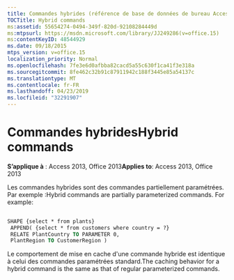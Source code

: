 ```yaml
---
title: Commandes hybrides (référence de base de données de bureau Access)
TOCTitle: Hybrid commands
ms:assetid: 55654274-0494-349f-820d-92108284449d
ms:mtpsurl: https://msdn.microsoft.com/library/JJ249286(v=office.15)
ms:contentKeyID: 48544929
ms.date: 09/18/2015
mtps_version: v=office.15
localization_priority: Normal
ms.openlocfilehash: 7fe3e6d0afbba82cacd5a55c630f1ca41f3e318a
ms.sourcegitcommit: 8fe462c32b91c87911942c188f3445e85a54137c
ms.translationtype: MT
ms.contentlocale: fr-FR
ms.lasthandoff: 04/23/2019
ms.locfileid: "32291907"
---
```

# <a name="hybrid-commands"></a><span data-ttu-id="df988-102">Commandes hybrides</span><span class="sxs-lookup"><span data-stu-id="df988-102">Hybrid commands</span></span>


<span data-ttu-id="df988-103">**S’applique à** : Access 2013, Office 2013</span><span class="sxs-lookup"><span data-stu-id="df988-103">**Applies to**: Access 2013, Office 2013</span></span>

<span data-ttu-id="df988-p101">Les commandes hybrides sont des commandes partiellement paramétrées. Par exemple :</span><span class="sxs-lookup"><span data-stu-id="df988-p101">Hybrid commands are partially parameterized commands. For example:</span></span>

```vb 
 
SHAPE {select * from plants} 
 APPEND( {select * from customers where country = ?} 
 RELATE PlantCountry TO PARAMETER 0, 
 PlantRegion TO CustomerRegion ) 
```

<span data-ttu-id="df988-106">Le comportement de mise en cache d'une commande hybride est identique à celui des commandes paramétrées standard.</span><span class="sxs-lookup"><span data-stu-id="df988-106">The caching behavior for a hybrid command is the same as that of regular parameterized commands.</span></span>

